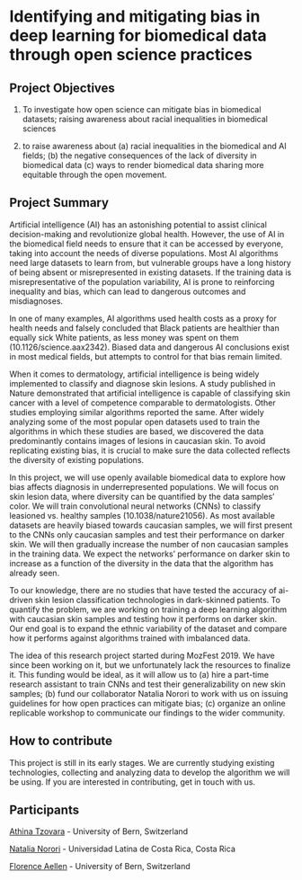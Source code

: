 
# Identifying and mitigating bias in deep learning for biomedical data through open science practices

## Project Objectives 

1. To investigate how open science can mitigate bias in biomedical datasets; raising awareness about racial inequalities in biomedical sciences

2. to raise awareness about (a) racial inequalities in the biomedical and AI fields; (b) the negative consequences of the lack of diversity in biomedical data (c) ways to render biomedical data sharing more equitable through the open movement.


## Project Summary 

Artificial intelligence (AI) has an astonishing potential to assist clinical decision-making and revolutionize global health. However, the use of AI in the biomedical field needs to ensure that it can be accessed by everyone, taking into account the needs of diverse populations. Most AI algorithms need large datasets to learn from, but vulnerable groups have a long history of being absent or misrepresented in existing datasets. If the training data is misrepresentative of the population variability, AI is prone to reinforcing inequality and bias, which can lead to dangerous outcomes and misdiagnoses.

In one of many examples, AI algorithms used health costs as a proxy for health needs and falsely concluded that Black patients are healthier than equally sick White patients, as less money was spent on them (10.1126/science.aax2342). Biased data and dangerous AI conclusions exist in most medical fields, but attempts to control for that bias remain limited.

When it comes to dermatology,  artificial intelligence is being widely implemented to classify and diagnose skin lesions. A study published in Nature demonstrated that artificial intelligence is capable of classifying skin cancer with a level of competence comparable to dermatologists. Other studies employing similar algorithms reported the same. After widely analyzing some of the most popular open datasets used to train the algorithms in which these studies are based, we discovered the data predominantly contains images of lesions in caucasian skin. To avoid replicating existing bias, it is crucial to make sure the data collected reflects the diversity of existing populations.

In this project, we will use openly available biomedical data to explore how bias affects diagnosis in underrepresented populations. We will focus on skin lesion data, where diversity can be quantified by the data samples’ color. We will train convolutional neural networks (CNNs) to classify leasioned vs. healthy samples (10.1038/nature21056). As most available datasets are heavily biased towards caucasian samples, we will first present to the CNNs only caucasian samples and test their performance on darker skin. We will then gradually increase the number of non caucasian samples in the training data. We expect the networks’ performance on darker skin to increase as a function of the diversity in the data that the algorithm has already seen. 

To our knowledge, there are no studies that have tested the accuracy of ai-driven skin lesion classification technologies in dark-skinned patients. To quantify the problem, we are working on training a deep learning algorithm with caucasian skin samples and testing how it performs on darker skin.  Our end goal is to expand the ethnic variability of the dataset and compare how it performs against algorithms trained with imbalanced data. 

The idea of this research project started during MozFest 2019. We have since been working on it, but we unfortunately lack the resources to finalize it. This funding would be ideal, as it will allow us to (a) hire a part-time research assistant to train CNNs and test their generalizability on new skin samples; (b) fund our collaborator Natalia Norori to work with us on issuing guidelines for how open practices can mitigate bias; (c) organize an online replicable workshop to communicate our findings to the wider community.
  

## How to contribute 
This project is still in its early stages. We are currently studying existing technologies, collecting and analyzing data to develop the algorithm we will be using. If you are interested in contributing, get in touch with us. 

 
## Participants 

[Athina Tzovara](https://twitter.com/aath0) - University of Bern, Switzerland 

[Natalia Norori](https://twitter.com/natalianorori) - Universidad Latina de Costa Rica, Costa Rica 

[Florence Aellen](https://www.inf.unibe.ch/about_us/people/ccn/aellen_florence/index_eng.html) - University of Bern, Switzerland
